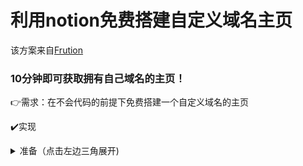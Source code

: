 # 利用notion免费搭建自定义域名主页
该方案来自[Frution](https://fruitionsite.com/771ef38657244c27b9389734a9cbff44/)

### 10分钟即可获取拥有自己域名的主页！

👉需求：在不会代码的前提下免费搭建一个自定义域名的主页

✔️实现

<details><summary> 准备（点击左边三角展开)</summary><details>
   <details><summary>开始配置CloudFlare账户（点击左边三角展开）：</summary>
- **准备（点击左边三角展开）：**
    1. 将自己的notion主页设置为share状态
    2. 一个自己的域名,如果你还没有，并且想免费注册一个,[Frution](https://www.notion.so/6317a1b6e622478185a2cb9dff7aada7/)
3. [Frution](https://fruitionsite.com/771ef38657244c27b9389734a9cbff44/)
<details>

💻
其实作为网站，最重要的还是内容，如果框架再美，没有实际的内容去填充，
也只不过是徒有其表，你自己可能都忘到天边，别人又怎么会点击进去看呢？
工具始终是工具，最重要的还是使用的人如何输出内容。
⚠️
值得注意的一点：
有时有些新手朋友们，常会出现，点击域名后跳到notion的登录界面的情况。
1.通常是主页share状态未开
2.主页的标题修改，导致主页链接已经发生变化，所以访问域名会跳转到notion登录界面而不显示你想要展示的主页。

[请点击](https://www.notion.so/6317a1b6e622478185a2cb9dff7aada7)
